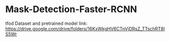 # Mask-Detection-Faster-RCNN
tfod 
Dataset and pretrained model link: https://drive.google.com/drive/folders/16KxWkgHV6CTnVjDRsZ_TTschRT8IS5Wr
